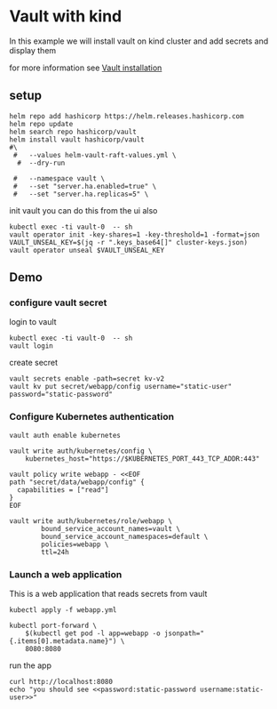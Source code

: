 # Vault with kind
In this example we will install vault on kind cluster and add secrets and display them

for more information see [Vault installation](https://developer.hashicorp.com/vault/tutorials/kubernetes/kubernetes-minikube-raft)

## setup
```shell
helm repo add hashicorp https://helm.releases.hashicorp.com
helm repo update
helm search repo hashicorp/vault
helm install vault hashicorp/vault  
#\
 #   --values helm-vault-raft-values.yml \
  #  --dry-run

 #   --namespace vault \
 #   --set "server.ha.enabled=true" \
 #   --set "server.ha.replicas=5" \

```

init vault you can do this from the ui also
```shell
kubectl exec -ti vault-0  -- sh
vault operator init -key-shares=1 -key-threshold=1 -format=json
VAULT_UNSEAL_KEY=$(jq -r ".keys_base64[]" cluster-keys.json)
vault operator unseal $VAULT_UNSEAL_KEY
```

## Demo
### configure vault secret
login to vault
```shell
kubectl exec -ti vault-0  -- sh
vault login

```

create secret
```shell
vault secrets enable -path=secret kv-v2
vault kv put secret/webapp/config username="static-user" password="static-password"
```

### Configure Kubernetes authentication
```shell
vault auth enable kubernetes

vault write auth/kubernetes/config \
    kubernetes_host="https://$KUBERNETES_PORT_443_TCP_ADDR:443"
    
vault policy write webapp - <<EOF
path "secret/data/webapp/config" {
  capabilities = ["read"]
}
EOF

vault write auth/kubernetes/role/webapp \
        bound_service_account_names=vault \
        bound_service_account_namespaces=default \
        policies=webapp \
        ttl=24h

```

### Launch a web application
This is a web application that reads secrets from vault
```shell
kubectl apply -f webapp.yml

kubectl port-forward \
    $(kubectl get pod -l app=webapp -o jsonpath="{.items[0].metadata.name}") \
    8080:8080
```

run the app
```shell
curl http://localhost:8080
echo "you should see <<password:static-password username:static-user>>"
```